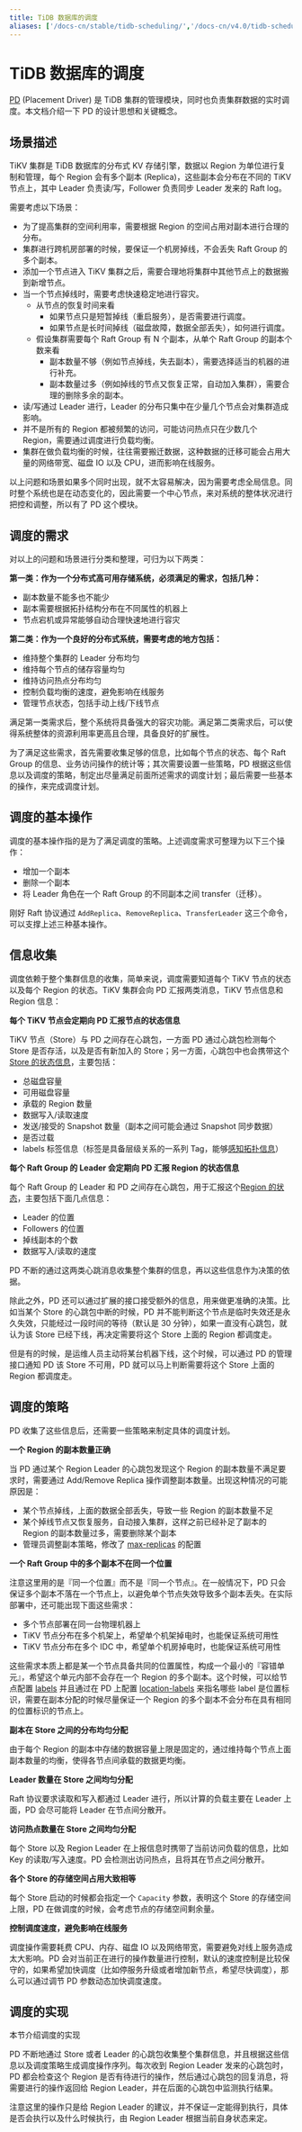 ```yaml
---
title: TiDB 数据库的调度
aliases: ['/docs-cn/stable/tidb-scheduling/','/docs-cn/v4.0/tidb-scheduling/']
---
```


# TiDB 数据库的调度

[PD](https://github.com/tikv/pd) (Placement Driver) 是 TiDB 集群的管理模块，同时也负责集群数据的实时调度。本文档介绍一下 PD 的设计思想和关键概念。

## 场景描述

TiKV 集群是 TiDB 数据库的分布式 KV 存储引擎，数据以 Region 为单位进行复制和管理，每个 Region 会有多个副本 (Replica)，这些副本会分布在不同的 TiKV 节点上，其中 Leader 负责读/写，Follower 负责同步 Leader 发来的 Raft log。

需要考虑以下场景：

* 为了提高集群的空间利用率，需要根据 Region 的空间占用对副本进行合理的分布。
* 集群进行跨机房部署的时候，要保证一个机房掉线，不会丢失 Raft Group 的多个副本。
* 添加一个节点进入 TiKV 集群之后，需要合理地将集群中其他节点上的数据搬到新增节点。
* 当一个节点掉线时，需要考虑快速稳定地进行容灾。
    * 从节点的恢复时间来看
        * 如果节点只是短暂掉线（重启服务），是否需要进行调度。
        * 如果节点是长时间掉线（磁盘故障，数据全部丢失），如何进行调度。
    * 假设集群需要每个 Raft Group 有 N 个副本，从单个 Raft Group 的副本个数来看 
        * 副本数量不够（例如节点掉线，失去副本），需要选择适当的机器的进行补充。
        * 副本数量过多（例如掉线的节点又恢复正常，自动加入集群），需要合理的删除多余的副本。
* 读/写通过 Leader 进行，Leader 的分布只集中在少量几个节点会对集群造成影响。
* 并不是所有的 Region 都被频繁的访问，可能访问热点只在少数几个 Region，需要通过调度进行负载均衡。
* 集群在做负载均衡的时候，往往需要搬迁数据，这种数据的迁移可能会占用大量的网络带宽、磁盘 IO 以及 CPU，进而影响在线服务。

以上问题和场景如果多个同时出现，就不太容易解决，因为需要考虑全局信息。同时整个系统也是在动态变化的，因此需要一个中心节点，来对系统的整体状况进行把控和调整，所以有了 PD 这个模块。

## 调度的需求

对以上的问题和场景进行分类和整理，可归为以下两类：

**第一类：作为一个分布式高可用存储系统，必须满足的需求，包括几种：**

* 副本数量不能多也不能少
* 副本需要根据拓扑结构分布在不同属性的机器上
* 节点宕机或异常能够自动合理快速地进行容灾

**第二类：作为一个良好的分布式系统，需要考虑的地方包括：**

* 维持整个集群的 Leader 分布均匀
* 维持每个节点的储存容量均匀
* 维持访问热点分布均匀
* 控制负载均衡的速度，避免影响在线服务
* 管理节点状态，包括手动上线/下线节点

满足第一类需求后，整个系统将具备强大的容灾功能。满足第二类需求后，可以使得系统整体的资源利用率更高且合理，具备良好的扩展性。

为了满足这些需求，首先需要收集足够的信息，比如每个节点的状态、每个 Raft Group 的信息、业务访问操作的统计等；其次需要设置一些策略，PD 根据这些信息以及调度的策略，制定出尽量满足前面所述需求的调度计划；最后需要一些基本的操作，来完成调度计划。

## 调度的基本操作

调度的基本操作指的是为了满足调度的策略。上述调度需求可整理为以下三个操作：

* 增加一个副本
* 删除一个副本
* 将 Leader 角色在一个 Raft Group 的不同副本之间 transfer（迁移）。

刚好 Raft 协议通过 `AddReplica`、`RemoveReplica`、`TransferLeader` 这三个命令，可以支撑上述三种基本操作。

## 信息收集

调度依赖于整个集群信息的收集，简单来说，调度需要知道每个 TiKV 节点的状态以及每个 Region 的状态。TiKV 集群会向 PD 汇报两类消息，TiKV 节点信息和 Region 信息：

**每个 TiKV 节点会定期向 PD 汇报节点的状态信息**

TiKV 节点（Store）与 PD 之间存在心跳包，一方面 PD 通过心跳包检测每个 Store 是否存活，以及是否有新加入的 Store；另一方面，心跳包中也会携带这个 [Store 的状态信息](https://github.com/pingcap/kvproto/blob/release-3.1/proto/pdpb.proto#L421)，主要包括：

* 总磁盘容量
* 可用磁盘容量
* 承载的 Region 数量
* 数据写入/读取速度
* 发送/接受的 Snapshot 数量（副本之间可能会通过 Snapshot 同步数据）
* 是否过载
* labels 标签信息（标签是具备层级关系的一系列 Tag，能够[感知拓扑信息](/schedule-replicas-by-topology-labels.md)）

**每个 Raft Group 的 Leader 会定期向 PD 汇报 Region 的状态信息**

每个 Raft Group 的 Leader 和 PD 之间存在心跳包，用于汇报这个[Region 的状态](https://github.com/pingcap/kvproto/blob/release-3.1/proto/pdpb.proto#L271)，主要包括下面几点信息：

* Leader 的位置
* Followers 的位置
* 掉线副本的个数
* 数据写入/读取的速度

PD 不断的通过这两类心跳消息收集整个集群的信息，再以这些信息作为决策的依据。

除此之外，PD 还可以通过扩展的接口接受额外的信息，用来做更准确的决策。比如当某个 Store 的心跳包中断的时候，PD 并不能判断这个节点是临时失效还是永久失效，只能经过一段时间的等待（默认是 30 分钟），如果一直没有心跳包，就认为该 Store 已经下线，再决定需要将这个 Store 上面的 Region 都调度走。

但是有的时候，是运维人员主动将某台机器下线，这个时候，可以通过 PD 的管理接口通知 PD 该 Store 不可用，PD 就可以马上判断需要将这个 Store 上面的 Region 都调度走。

## 调度的策略

PD 收集了这些信息后，还需要一些策略来制定具体的调度计划。

**一个 Region 的副本数量正确**

当 PD 通过某个 Region Leader 的心跳包发现这个 Region 的副本数量不满足要求时，需要通过 Add/Remove Replica 操作调整副本数量。出现这种情况的可能原因是：

* 某个节点掉线，上面的数据全部丢失，导致一些 Region 的副本数量不足
* 某个掉线节点又恢复服务，自动接入集群，这样之前已经补足了副本的 Region 的副本数量过多，需要删除某个副本
* 管理员调整副本策略，修改了 [max-replicas](https://github.com/pingcap/pd/blob/v4.0.0-beta/conf/config.toml#L95) 的配置

**一个 Raft Group 中的多个副本不在同一个位置**

注意这里用的是『同一个位置』而不是『同一个节点』。在一般情况下，PD 只会保证多个副本不落在一个节点上，以避免单个节点失效导致多个副本丢失。在实际部署中，还可能出现下面这些需求：

* 多个节点部署在同一台物理机器上
* TiKV 节点分布在多个机架上，希望单个机架掉电时，也能保证系统可用性
* TiKV 节点分布在多个 IDC 中，希望单个机房掉电时，也能保证系统可用性

这些需求本质上都是某一个节点具备共同的位置属性，构成一个最小的『容错单元』，希望这个单元内部不会存在一个 Region 的多个副本。这个时候，可以给节点配置 [labels](https://github.com/tikv/tikv/blob/v4.0.0-beta/etc/config-template.toml#L140) 并且通过在 PD 上配置 [location-labels](https://github.com/pingcap/pd/blob/v4.0.0-beta/conf/config.toml#L100) 来指名哪些 label 是位置标识，需要在副本分配的时候尽量保证一个 Region 的多个副本不会分布在具有相同的位置标识的节点上。

**副本在 Store 之间的分布均匀分配**

由于每个 Region 的副本中存储的数据容量上限是固定的，通过维持每个节点上面副本数量的均衡，使得各节点间承载的数据更均衡。

**Leader 数量在 Store 之间均匀分配**

Raft 协议要求读取和写入都通过 Leader 进行，所以计算的负载主要在 Leader 上面，PD 会尽可能将 Leader 在节点间分散开。

**访问热点数量在 Store 之间均匀分配**

每个 Store 以及 Region Leader 在上报信息时携带了当前访问负载的信息，比如 Key 的读取/写入速度。PD 会检测出访问热点，且将其在节点之间分散开。

**各个 Store 的存储空间占用大致相等**

每个 Store 启动的时候都会指定一个 `Capacity` 参数，表明这个 Store 的存储空间上限，PD 在做调度的时候，会考虑节点的存储空间剩余量。

**控制调度速度，避免影响在线服务**

调度操作需要耗费 CPU、内存、磁盘 IO 以及网络带宽，需要避免对线上服务造成太大影响。PD 会对当前正在进行的操作数量进行控制，默认的速度控制是比较保守的，如果希望加快调度（比如停服务升级或者增加新节点，希望尽快调度），那么可以通过调节 PD 参数动态加快调度速度。

## 调度的实现

本节介绍调度的实现

PD 不断地通过 Store 或者 Leader 的心跳包收集整个集群信息，并且根据这些信息以及调度策略生成调度操作序列。每次收到 Region Leader 发来的心跳包时，PD 都会检查这个 Region 是否有待进行的操作，然后通过心跳包的回复消息，将需要进行的操作返回给 Region Leader，并在后面的心跳包中监测执行结果。

注意这里的操作只是给 Region Leader 的建议，并不保证一定能得到执行，具体是否会执行以及什么时候执行，由 Region Leader 根据当前自身状态来定。
